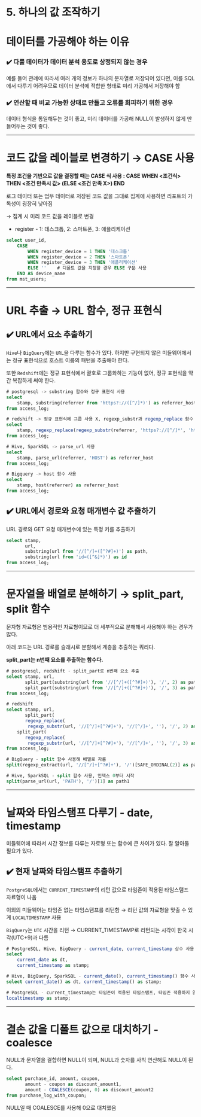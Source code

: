 # 5. 하나의 값 조작하기

# 데이터를 가공해야 하는 이유

### ✔️ 다룰 데이터가 데이터 분석 용도로 상정되지 않는 경우

예를 들어 관례에 따라서 여러 개의 정보가 하나의 문자열로 저장되어 있다면, 이를 SQL에서 다루기 어려우므로 데이터 분석에 적합한 형태로 미리 가공해서 저장해야 함

### ✔️ 연산할 때 비교 가능한 상태로 만들고 오류를 회피하기 위한 경우

데이터 형식을 통일해두는 것이 좋고, 미리 데이터를 가공해 NULL이 발생하지 않게 만들어두는 것이 좋다.

---

# 코드 값을 레이블로 변경하기 → CASE 사용

**특정 조건을 기반으로 값을 결정할 때는 CASE 식 사용 : 
    CASE WHEN <조건식> THEN <조건 만족시 값> (ELSE <조건 만족 X>) END**

로그 데이터 또는 업무 데이터로 저장된 코드 값을 그대로 집계에 사용하면 리포트의 가독성이 굉장히 낮아짐 

→ 집계 시 미리 코드 값을 레이블로 변경

- register - 1: 데스크톱, 2: 스마트폰, 3: 애플리케이션

```sql
select user_id,
    CASE
        WHEN register_device = 1 THEN '데스크톱'
        WHEN register_device = 2 THEN '스마트폰'
        WHEN register_device = 3 THEN '애플리케이션'
        ELSE ''    # 디폴트 값을 지정할 경우 ELSE 구문 사용
    END AS device_name
from mst_users;
```



---

# URL 추출 → URL 함수, 정규 표현식

## ✔️ URL에서 요소 추출하기

`Hive`나 `BigQuery`에는  `URL`을 다루는 함수가 있다. 하지만 구현되지 않은 미들웨어에서는 정규 표현식으로 호스트 이름의 패턴을 추출해야 한다.

또한 `Redshift`에는 정규 표현식에서 괄호로 그룹화하는 기능이 없어, 정규 표현식을 약간 복잡하게 써야 한다.



```sql
# postgresql -> substring 함수와 정규 표현식 사용
select
    stamp, substring(referrer from 'https?://([^/]*)') as referrer_host
from access_log; 

# redshift -> 정규 표현식에 그룹 사용 X, regexp_substr과 regexp_replace 함수 조합
select
    stamp, regexp_replace(regexp_substr(referrer, 'https?://[^/]*', 'https?://', '')
from access_log; 

# Hive, SparkSQL -> parse_url 사용
select
    stamp, parse_url(referrer, 'HOST') as referrer_host
from access_log; 

# Bigquery -> host 함수 사용
select
    stamp, host(referrer) as referrer_host
from access_log; 
```



## ✔️ URL에서 경로와 요청 매개변수 값 추출하기

URL 경로와 GET 요청 매개변수에 있는 특정 키를 추출하기

```sql
select stamp,
       url,
       substring(url from '//[^/]+([^?#]+)') as path,
       substring(url from 'id=([^&]*)') as id
from access_log;
```



---

# 문자열을 배열로 분해하기 → split_part, split 함수

문자형 자료형은 범용적인 자료형이므로 더 세부적으로 분해해서 사용해야 하는 경우가 많다.

아래 코드는 URL 경로를 슬래시로 분할해서 계층을 추출하는 쿼리다.

**split_part는 n번째 요소를 추출하는 함수다.**

```sql
# postgresql, redshift - split_part로 n번째 요소 추출
select stamp, url,
       split_part(substring(url from '//[^/]+([^?#]+)'), '/', 2) as path1,
       split_part(substring(url from '//[^/]+([^?#]+)'), '/', 3) as path2
from access_log;

# redshift
select stamp, url,
       split_part(
	   regexp_replace(
		regexp_substr(url, '//[^/]+[^?#]+'), '//[^/]+', ''), '/', 2) as path1,
	split_part(
	   regexp_replace(
		regexp_substr(url, '//[^/]+[^?#]+'), '//[^/]+', ''), '/', 3) as path2,
from access_log;

# BigQuery - split 함수 사용해 배열로 자름
split(regexp_extract(url, '//[^/]+[^?#]+'), '/')[SAFE_ORDINAL(2)] as path1

# Hive, SparkSQL - split 함수 사용, 인덱스 0부터 시작
split(parse_url(url, 'PATH'), '/')[1] as path1
```

---

# 날짜와 타임스탬프 다루기 - date, timestamp

미들웨어에 따라서 시간 정보를 다루는 자료형 또는 함수에 큰 차이가 있다. 잘 알아둘 필요가 있다.

## ✔️ 현재 날짜와 타임스탬프 추출하기

`PostgreSQL`에서는 `CURRENT_TIMESTAMP`의 리턴 값으로 타임존이 적용된 타임스탬프 자료형이 나옴

이외의 미들웨어는 타임존 없는 타임스탬프를 리턴함 → 리턴 값의 자료형을 맞출 수 있게 `LOCALTIMESTAMP` 사용

`BigQuery`는 `UTC` 시간을 리턴 → CURRENT_TIMESTAMP로 리턴되는 시각이 한국 시각(UTC+9)과 다름

```sql
# PostgreSQL, Hive, BigQuery - current_date, current_timestamp 상수 사용
select
    current_date as dt,
    current_timestamp as stamp;

# Hive, BigQuery, SparkSQL - current_date(), current_timestamp() 함수 사용
select current_date() as dt, current_timestamp() as stamp;

# PostgreSQL - current_timestamp는 타임존이 적용된 타임스탬프, 타임존 적용하지 않을려면 localtimestamp 사용
localtimestamp as stamp;
```



---

# 결손 값을 디폴트 값으로 대치하기 - coalesce

NULL과 문자열을 결합하면 NULL이 되며, NULL과 숫자를 사칙 연산해도 NULL이 된다. 

```sql
select purchase_id, amount, coupon,
       amount - coupon as discount_amount1,
       amount - COALESCE(coupon, 0) as discount_amount2
from purchase_log_with_coupon;
```

NULL일 때 COALESCE를 사용해 0으로 대치했음
